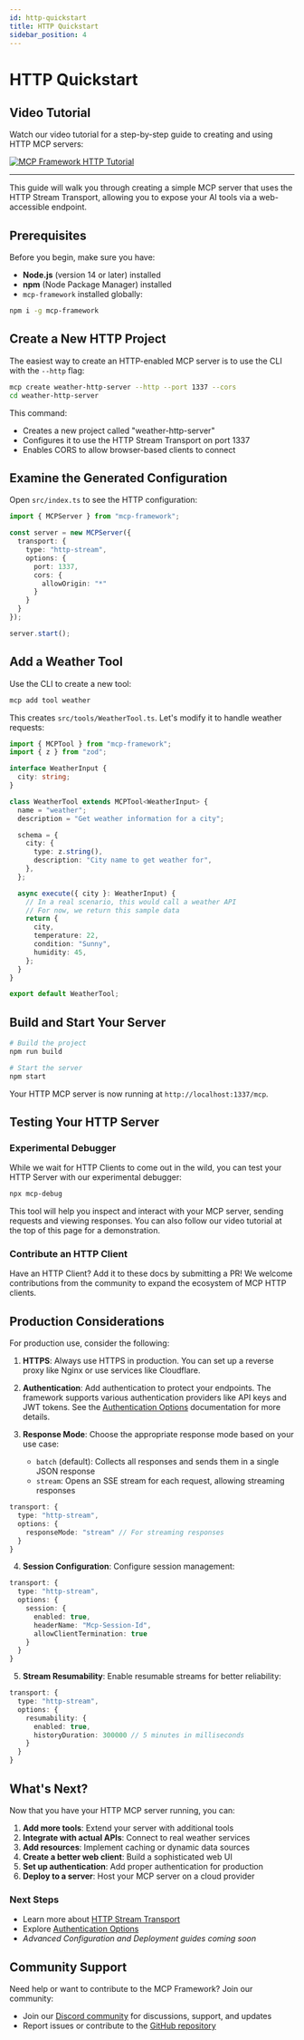 ```yaml
---
id: http-quickstart
title: HTTP Quickstart
sidebar_position: 4
---
```


# HTTP Quickstart

## Video Tutorial

Watch our video tutorial for a step-by-step guide to creating and using HTTP MCP servers:

[![MCP Framework HTTP Tutorial](https://img.youtube.com/vi/C2O7NteeQUs/0.jpg)](https://youtu.be/C2O7NteeQUs)

---

This guide will walk you through creating a simple MCP server that uses the HTTP Stream Transport, allowing you to expose your AI tools via a web-accessible endpoint.

## Prerequisites

Before you begin, make sure you have:
- **Node.js** (version 14 or later) installed
- **npm** (Node Package Manager) installed
- `mcp-framework` installed globally:

```bash
npm i -g mcp-framework
```

## Create a New HTTP Project

The easiest way to create an HTTP-enabled MCP server is to use the CLI with the `--http` flag:

```bash
mcp create weather-http-server --http --port 1337 --cors
cd weather-http-server
```

This command:
- Creates a new project called "weather-http-server"
- Configures it to use the HTTP Stream Transport on port 1337
- Enables CORS to allow browser-based clients to connect

## Examine the Generated Configuration

Open `src/index.ts` to see the HTTP configuration:

```typescript
import { MCPServer } from "mcp-framework";

const server = new MCPServer({
  transport: {
    type: "http-stream",
    options: {
      port: 1337,
      cors: {
        allowOrigin: "*"
      }
    }
  }
});

server.start();
```

## Add a Weather Tool

Use the CLI to create a new tool:

```bash
mcp add tool weather
```

This creates `src/tools/WeatherTool.ts`. Let's modify it to handle weather requests:

```typescript
import { MCPTool } from "mcp-framework";
import { z } from "zod";

interface WeatherInput {
  city: string;
}

class WeatherTool extends MCPTool<WeatherInput> {
  name = "weather";
  description = "Get weather information for a city";

  schema = {
    city: {
      type: z.string(),
      description: "City name to get weather for",
    },
  };

  async execute({ city }: WeatherInput) {
    // In a real scenario, this would call a weather API
    // For now, we return this sample data
    return {
      city,
      temperature: 22,
      condition: "Sunny",
      humidity: 45,
    };
  }
}

export default WeatherTool;
```

## Build and Start Your Server

```bash
# Build the project
npm run build

# Start the server
npm start
```

Your HTTP MCP server is now running at `http://localhost:1337/mcp`.

## Testing Your HTTP Server

### Experimental Debugger

While we wait for HTTP Clients to come out in the wild, you can test your HTTP Server with our experimental debugger:

```bash
npx mcp-debug
```

This tool will help you inspect and interact with your MCP server, sending requests and viewing responses. You can also follow our video tutorial at the top of this page for a demonstration.

### Contribute an HTTP Client

Have an HTTP Client? Add it to these docs by submitting a PR! We welcome contributions from the community to expand the ecosystem of MCP HTTP clients.

## Production Considerations

For production use, consider the following:

1. **HTTPS**: Always use HTTPS in production. You can set up a reverse proxy like Nginx or use services like Cloudflare.

2. **Authentication**: Add authentication to protect your endpoints. The framework supports various authentication providers like API keys and JWT tokens. See the [Authentication Options](Authentication/overview.md) documentation for more details.

3. **Response Mode**: Choose the appropriate response mode based on your use case:
   - `batch` (default): Collects all responses and sends them in a single JSON response
   - `stream`: Opens an SSE stream for each request, allowing streaming responses

```typescript
transport: {
  type: "http-stream",
  options: {
    responseMode: "stream" // For streaming responses
  }
}
```

4. **Session Configuration**: Configure session management:

```typescript
transport: {
  type: "http-stream",
  options: {
    session: {
      enabled: true,
      headerName: "Mcp-Session-Id",
      allowClientTermination: true
    }
  }
}
```

5. **Stream Resumability**: Enable resumable streams for better reliability:

```typescript
transport: {
  type: "http-stream",
  options: {
    resumability: {
      enabled: true,
      historyDuration: 300000 // 5 minutes in milliseconds
    }
  }
}
```

## What's Next?

Now that you have your HTTP MCP server running, you can:

1. **Add more tools**: Extend your server with additional tools
2. **Integrate with actual APIs**: Connect to real weather services
3. **Add resources**: Implement caching or dynamic data sources
4. **Create a better web client**: Build a sophisticated web UI
5. **Set up authentication**: Add proper authentication for production
6. **Deploy to a server**: Host your MCP server on a cloud provider

### Next Steps

- Learn more about [HTTP Stream Transport](Transports/http-stream.md)
- Explore [Authentication Options](Authentication/overview.md)
- *Advanced Configuration and Deployment guides coming soon*

## Community Support

Need help or want to contribute to the MCP Framework? Join our community:

- Join our [Discord community](https://discord.com/invite/3uqNS3KRP2) for discussions, support, and updates
- Report issues or contribute to the [GitHub repository](https://github.com/humanloop/mcp-framework)
